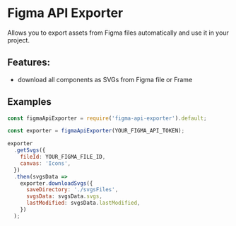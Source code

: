 # Figma API Exporter

Allows you to export assets from Figma files automatically and use it in your project.

## Features:
- download all components as SVGs from Figma file or Frame

## Examples

```js
const figmaApiExporter = require('figma-api-exporter').default;

const exporter = figmaApiExporter(YOUR_FIGMA_API_TOKEN);

exporter
  .getSvgs({
    fileId: YOUR_FIGMA_FILE_ID,
    canvas: 'Icons',
  })
  .then(svgsData =>
    exporter.downloadSvgs({
      saveDirectory: './svgsFiles',
      svgsData: svgsData.svgs,
      lastModified: svgsData.lastModified,
    })
  );
```